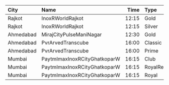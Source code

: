 | City      | Name                         |  Time | Type          | Price | Capacity | Booked |
| :-------- | :--------------------------- | ----: | :------------ | ----: | -------: | -----: |
| Rajkot    | InoxRWorldRajkot             | 12:15 | Gold          |  180₹ |       43 |      0 |
| Rajkot    | InoxRWorldRajkot             | 12:15 | Silver        |  180₹ |       41 |      0 |
| Ahmedabad | MirajCityPulseManiNagar      | 12:30 | Gold          |  160₹ |       24 |      0 |
| Ahmedabad | PvrArvedTranscube            | 16:00 | Classic       |  130₹ |       33 |      0 |
| Ahmedabad | PvrArvedTranscube            | 16:00 | Prime         |  130₹ |      100 |     37 |
| Mumbai    | PaytmImaxInoxRCityGhatkoparW | 16:15 | Club          |  170₹ |       18 |      0 |
| Mumbai    | PaytmImaxInoxRCityGhatkoparW | 16:15 | RoyalRecliner |  170₹ |        6 |      0 |
| Mumbai    | PaytmImaxInoxRCityGhatkoparW | 16:15 | Royal         |  170₹ |       18 |      0 |